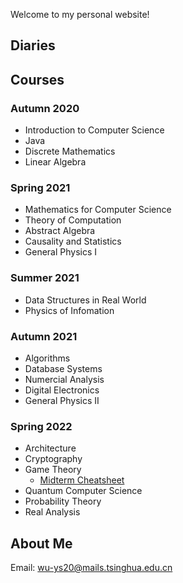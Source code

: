 Welcome to my personal website!

## Diaries

## Courses

### Autumn 2020

- Introduction to Computer Science
- Java
- Discrete Mathematics
- Linear Algebra

### Spring 2021

- Mathematics for Computer Science
- Theory of Computation
- Abstract Algebra
- Causality and Statistics
- General Physics I

### Summer 2021

- Data Structures in Real World
- Physics of Infomation

### Autumn 2021

- Algorithms
- Database Systems
- Numercial Analysis
- Digital Electronics
- General Physics II

### Spring 2022

- Architecture
- Cryptography
- Game Theory
  - [Midterm Cheatsheet](https://wu-ys.github.io/game-theory/midterm-cheatsheet.html)
- Quantum Computer Science
- Probability Theory
- Real Analysis

## About Me

Email: wu-ys20@mails.tsinghua.edu.cn
